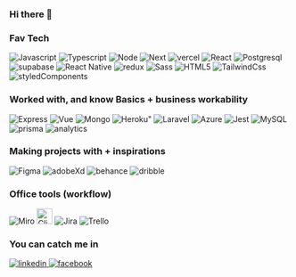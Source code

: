 <h3>Hi there 👋</h3>

<h3>Fav Tech</h3>
<div>
      <img alt="Javascript" src="https://img.shields.io/badge/JavaScript-b38600?style=for-the-badge&logo=javascript&logoColor=F7DF1E">
      <img alt="Typescript" src="https://img.shields.io/badge/TypeScript-007ACC?style=for-the-badge&logo=typescript&logoColor=white">
      <img alt="Node" src="https://img.shields.io/badge/Node.js-43853D?style=for-the-badge&logo=node.js&logoColor=white">
      <img alt="Next" src="https://img.shields.io/badge/next.js-000000?style=for-the-badge&logo=nextdotjs&logoColor=white">
      <img alt="vercel" src="https://img.shields.io/badge/Vercel-000000?style=for-the-badge&logo=vercel&logoColor=white">
      <img alt="React" src="https://img.shields.io/badge/React-20232A?style=for-the-badge&logo=react&logoColor=61DAFB">
      <img alt="Postgresql" src="https://img.shields.io/badge/PostgreSQL-316192?style=for-the-badge&logo=postgresql&logoColor=white">
      <img alt="supabase" src="https://img.shields.io/badge/Supabase-181818?style=for-the-badge&logo=supabase&logoColor=whit">
      <img alt="React Native" src="https://img.shields.io/badge/React_Native-20232A?style=for-the-badge&logo=react&logoColor=61DAFB">
      <img alt="redux" src="https://img.shields.io/badge/Redux-593D88?style=for-the-badge&logo=redux&logoColor=white">
      <img alt="Sass" src="https://img.shields.io/badge/Sass-CC6699?style=for-the-badge&logo=sass&logoColor=white">
      <img alt="HTML5" src="https://img.shields.io/badge/HTML5-E34F26?style=for-the-badge&logo=html5&logoColor=white">
      <img alt="TailwindCss" src="https://img.shields.io/badge/Tailwind_CSS-38B2AC?style=for-the-badge&logo=tailwind-css&logoColor=white">
      <img alt="styledComponents" src="https://img.shields.io/badge/styled--components-DB7093?style=for-the-badge&logo=styled-components&logoColor=white">
</div>

<h3>Worked with, and know Basics + business workability</h3>
<div>
  <img alt="Express" src="https://img.shields.io/badge/Express.js-404D59?style=for-the-badge">
  <img alt="Vue" src="https://img.shields.io/badge/Vue.js-35495E?style=for-the-badge&logo=vue.js&logoColor=4FC08D">
  <img alt="Mongo" src="https://img.shields.io/badge/MongoDB-4EA94B?style=for-the-badge&logo=mongodb&logoColor=white">
  <img alt=Heroku" src="https://img.shields.io/badge/Heroku-430098?style=for-the-badge&logo=heroku&logoColor=white">    
  <img alt="Laravel" src="https://img.shields.io/badge/Laravel-FF2D20?style=for-the-badge&logo=laravel&logoColor=white">
  <img alt="Azure" src="https://img.shields.io/badge/Microsoft_Azure-0089D6?style=for-the-badge&logo=microsoft-azure&logoColor=white">
  <img alt="Jest" src="https://img.shields.io/badge/Jest-323330?style=for-the-badge&logo=Jest&logoColor=white">
  <img alt="MySQL" src="https://img.shields.io/badge/MySQL-00000F?style=for-the-badge&logo=mysql&logoColor=white">
  <img alt="prisma" src="https://img.shields.io/badge/Prisma-3982CE?style=for-the-badge&logo=Prisma&logoColor=white">
  <img alt="analytics" src="https://img.shields.io/badge/Google%20Analytics-E37400?style=for-the-badge&logo=google%20analytics&logoColor=white">
</div>

<h3>Making projects with + inspirations</h3>
<div>
  <img alt="Figma" src="https://img.shields.io/badge/Figma-F24E1E?style=for-the-badge&logo=figma&logoColor=white">
  <img alt="adobeXd" src="https://img.shields.io/badge/Adobe%20XD-470137?style=for-the-badge&logo=Adobe%20XD&logoColor=#FF61F6">
  <img alt="behance" src="https://img.shields.io/badge/Behance-0054F7?style=for-the-badge&logo=behance&logoColor=white">
  <img alt="dribble" src="https://img.shields.io/badge/Dribbble-EA4C89?style=for-the-badge&logo=dribbble&logoColor=white">
</div>

<h3>Office tools (workflow)</h3>
<div>
  <img alt="Miro" src="https://img.shields.io/badge/Miro-050038?style=for-the-badge&logo=Miro&logoColor=white">
  <img alt="Clickup" src="https://i.imgur.com/XGNz9mS.jpg" style="height: 28px">
  <img alt="Jira" src="https://img.shields.io/badge/Jira-0052CC?style=for-the-badge&logo=Jira&logoColor=white">
  <img alt="Trello" src="https://img.shields.io/badge/Trello-0052CC?style=for-the-badge&logo=trello&logoColor=white">
</div>

<h3>You can catch me in</h3>
<div>
  <a href="https://www.linkedin.com/in/patryk-kowalski" target="_blank">
    <img alt="linkedin" src="https://img.shields.io/badge/LinkedIn-0077B5?style=for-the-badge&logo=linkedin&logoColor=white">
  </a>
  <a href="https://www.facebook.com/kowalus23" target="_blank">
     <img alt="facebook" src="https://img.shields.io/badge/Facebook-1877F2?style=for-the-badge&logo=facebook&logoColor=white">
  </a>
</div>
